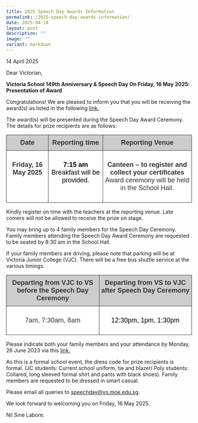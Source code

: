 ```yaml
---
title: 2025 Speech Day Awards Information
permalink: /2025-speech-day-awards-information/
date: 2025-04-14
layout: post
description: ""
image: ""
variant: markdown
---
```

14 April 2025

Dear Victorian,

**Victoria School 149th Anniversary &amp; Speech Day On Friday, 16 May 2025: Presentation of Award**

Congratulations! We are pleased to inform you that you will be receiving the award(s) as listed in the following [link.](https://drive.google.com/file/d/1S2sc97OTwHuA6RRN_PEMjMUDbBf_KO9h/view?usp=drive_link)

The award(s) will be presented during the Speech Day Award Ceremony.  The details for prize recipients are as follows:

<table style="border-collapse:collapse;border-spacing:0" class="tg">
	  <thead>
	    <tr>
	      <th style="background-color:#CCC;border-color:#333333;border-style:solid;border-width:1px;color:#333;font-family:Arial, sans-serif;font-size:18px;font-weight:bold;overflow:hidden;padding:10px 5px;text-align:center;vertical-align:top;word-break:normal"><span style="font-weight:bold">Date</span></th>
	      <th style="background-color:#CCC;border-color:#333333;border-style:solid;border-width:1px;color:#333;font-family:Arial, sans-serif;font-size:18px;font-weight:bold;overflow:hidden;padding:10px 5px;text-align:center;vertical-align:top;word-break:normal"><span style="font-weight:bold">Reporting time</span></th>
	      <th style="background-color:#CCC;border-color:#333333;border-style:solid;border-width:1px;color:#333;font-family:Arial, sans-serif;font-size:18px;font-weight:bold;overflow:hidden;padding:10px 5px;text-align:center;vertical-align:top;word-break:normal"><span style="font-weight:bold">Reporting Venue</span></th>
        </tr>
      </thead>
	  <tbody>
	    <tr>
	      <td style="background-color:#FFF;border-color:#333333;border-style:solid;border-width:1px;color:#333;font-family:Arial, sans-serif;font-size:18px;overflow:hidden;padding:10px 5px;text-align:center;vertical-align:top;word-break:normal"><p><strong>Friday, 16 May 2025</strong></p>
	        <p><br>
            </p></td>
	      <td style="background-color:#FFF;border-color:#333333;border-style:solid;border-width:1px;color:#333;font-family:Arial, sans-serif;font-size:18px;overflow:hidden;padding:10px 5px;text-align:center;vertical-align:top;word-break:normal"><p><span style="color:#000"><strong>7:15 am</strong></span> <br>
	        <span style="color:#000">Breakfast will be provided. </span><br>
	        <br>
	        </p></td>
	      <td style="background-color:#FFF;border-color:#333333;border-style:solid;border-width:1px;color:#333;font-family:Arial, sans-serif;font-size:18px;overflow:hidden;padding:10px 5px;text-align:center;vertical-align:top;word-break:normal"><p><strong>Canteen – to register and collect your certificates</strong> <br>
	        Award ceremony will be held in the School Hall. </p></td>
        </tr>
      </tbody>
</table>

Kindly register on time with the teachers at the reporting venue. Late comers will not be allowed to receive the prize on stage.

You may bring up to 4 family members for the Speech Day Ceremony. Family members attending the Speech Day Award Ceremony are requested to be seated by 8:30 am in the School Hall.  

If your family members are driving, please note that parking will be at Victoria Junior College (VJC).  There will be a free bus shuttle service at the various timings.

<table style="border-collapse:collapse;border-spacing:0" class="tg">
	  <thead>
	    <tr>
	      <th style="background-color:#CCC;border-color:#333333;border-style:solid;border-width:1px;color:#333;font-family:Arial, sans-serif;font-size:18px;font-weight:bold;overflow:hidden;padding:10px 5px;text-align:center;vertical-align:top;word-break:normal" width="421"><span style="font-weight:bold">Departing from VJC to VS before the Speech Day Ceremony</span></th>
	      <th style="background-color:#CCC;border-color:#333333;border-style:solid;border-width:1px;color:#333;font-family:Arial, sans-serif;font-size:18px;font-weight:bold;overflow:hidden;padding:10px 5px;text-align:center;vertical-align:top;word-break:normal" width="420"><span style="font-weight:bold">Departing from VS to VJC after Speech Day Ceremony</span></th>
        </tr>
      </thead>
	  <tbody>
	    <tr>
	      <td style="background-color:#FFF;border-color:#333333;border-style:solid;border-width:1px;color:#333;font-family:Arial, sans-serif;font-size:18px;overflow:hidden;padding:10px 5px;text-align:center;vertical-align:top;word-break:normal"><p>7am, 7:30am, 8am<br>
            </p></td>
	      <td style="background-color:#FFF;border-color:#333333;border-style:solid;border-width:1px;color:#333;font-family:Arial, sans-serif;font-size:18px;overflow:hidden;padding:10px 5px;text-align:center;vertical-align:top;word-break:normal"><p><span style="color:#000">12:30pm, 1pm, 1:30pm</span><br>
	        </p></td>
        </tr>
      </tbody>
</table>

Please indicate both your family members and your attendance by Monday, 26  June 2023 via this [link.](https://forms.gle/zCaUxMrNSLeCvQaJ6)
 
As this is a formal school event, the dress code for prize recipients is formal. 
(JC students: Current school uniform, tie and blazer/ Poly students: Collared, long sleeved formal shirt and pants with black shoes). Family members are requested to be dressed in smart casual.

Please email all queries to speechday@vs.moe.edu.sg. 

We look forward to welcoming you on Friday, 16 May 2025. 

Nil Sine Labore.